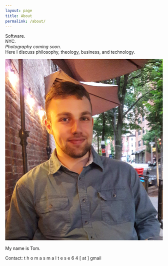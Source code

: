 ```yaml
---
layout: page
title: About
permalink: /about/
---
```


Software.  
NYC.  
_Photography coming soon_.  
Here I discuss philosophy, theology, business, and technology.

<img src="/me.jpg" title="THIS IS A HUMAN THIS IS WHAT WE LOOK LIKE THIS IS WHAT WE ACT LIKE" alt="THIS IS A HUMAN THIS IS WHAT WE LOOK LIKE THIS IS WHAT WE ACT LIKE" style="width:520px;height600px">

My name is Tom.  

Contact: t h o m a s m a l t e s e 6 4 [ at ] gmail
